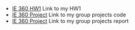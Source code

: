 

* [IE 360 HW1](ıe360_2020402165.pdf) Link to my HW1
* [IE 360 Project](group26_ie360.ipynb) Link to my group projects code
* [IE 360 Project](https://bu-ie-360.github.io/spring24-hsynkzlts/ie360_group26_project_report.pdf) Link to my group projects report

